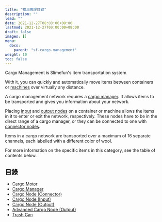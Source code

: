 ```yaml
---
title: "物流管理目錄"
description: ""
lead: ""
date: 2021-12-27T00:00:00+08:00
lastmod: 2021-12-27T00:00:00+08:00
draft: false
images: []
menu: 
  docs:
    parent: "sf-cargo-management"
weight: 10
toc: false
---
```


Cargo Management is Slimefun's item transportation system.

With it, you can quickly and automatically move items between containers or [machines](/docs/slimefun/electric-machines) over virtually any distance.

A cargo management network requires a [cargo manager](/docs/slimefun/cargo-manager). It allows items to be transported and gives you information about your network.

Placing [input](/docs/slimefun/input-node) and [output nodes](/docs/slimefun/output-node) on a container or machine allows the items in it to enter or exit the network, respectively. These nodes have to be in the direct range of a cargo manager, or they can be connected to one with [connector nodes](/docs/slimefun/connector-node).

Items in a cargo network are transported over a maximum of 16 separate channels, each labelled with a different color of wool.

For more information on the specific items in this category, see the table of contents below.

## 目錄

* [Cargo Motor](/docs/slimefun/cargo-motor)
* [Cargo Manager](/docs/slimefun/cargo-manager)
* [Cargo Node (Connector)](/docs/slimefun/connector-node)
* [Cargo Node (Input)](/docs/slimefun/input-node)
* [Cargo Node (Output)](/docs/slimefun/output-node)
* [Advanced Cargo Node (Output)](/docs/slimefun/advanced-output-node)
* [Trash Can](/docs/slimefun/trash-can)
